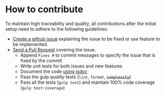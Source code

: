 # How to contribute

To maintain high traceability and quality, all contributions after the initial setup need to adhere to the following guidelines:

- [Create a github issue](https://github.com/my-user/metal-dropdown-webpack/issues/new) explaining the issue to be fixed or use feature to be implemented.
- [Send a Pull Request](https://github.com/my-user/metal-dropdown-webpack/compare) covering the issue.
	- Append `Fixes #` to commit messages to specify the issue that is fixed by the commit
	- Write unit tests for both issues and new features
	- Document the code [using jsdoc](https://github.com/google/closure-compiler/wiki/Annotating-JavaScript-for-the-Closure-Compiler)
	- Pass the gulp _quality_ tests (`lint`, `format`, ~~`complexity`~~)
	- Pass all the tests (`gulp test`) and maintain 100% code coverage (`gulp test:coverage`)
